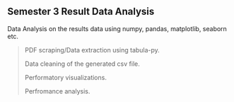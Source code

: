 ## Semester 3 Result Data Analysis

Data Analysis on the results data using numpy, pandas, matplotlib, seaborn etc. 

> PDF scraping/Data extraction using tabula-py.
> 
> Data cleaning of the generated csv file.
>
> Performatory visualizations.
>
> Perfromance analysis.
